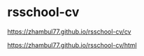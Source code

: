 # rsschool-cv

https://zhambul77.github.io/rsschool-cv/cv

https://zhambul77.github.io/rsschool-cv/html
